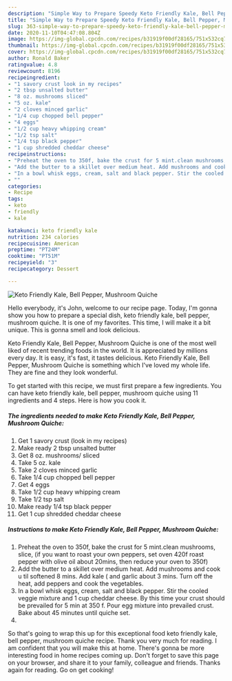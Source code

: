 ```yaml
---
description: "Simple Way to Prepare Speedy Keto Friendly Kale, Bell Pepper, Mushroom Quiche"
title: "Simple Way to Prepare Speedy Keto Friendly Kale, Bell Pepper, Mushroom Quiche"
slug: 363-simple-way-to-prepare-speedy-keto-friendly-kale-bell-pepper-mushroom-quiche
date: 2020-11-10T04:47:08.804Z
image: https://img-global.cpcdn.com/recipes/b31919f00df28165/751x532cq70/keto-friendly-kale-bell-pepper-mushroom-quiche-recipe-main-photo.jpg
thumbnail: https://img-global.cpcdn.com/recipes/b31919f00df28165/751x532cq70/keto-friendly-kale-bell-pepper-mushroom-quiche-recipe-main-photo.jpg
cover: https://img-global.cpcdn.com/recipes/b31919f00df28165/751x532cq70/keto-friendly-kale-bell-pepper-mushroom-quiche-recipe-main-photo.jpg
author: Ronald Baker
ratingvalue: 4.8
reviewcount: 8196
recipeingredient:
- "1 savory crust look in my recipes"
- "2 tbsp unsalted butter"
- "8 oz. mushrooms sliced"
- "5 oz. kale"
- "2 cloves minced garlic"
- "1/4 cup chopped bell pepper"
- "4 eggs"
- "1/2 cup heavy whipping cream"
- "1/2 tsp salt"
- "1/4 tsp black pepper"
- "1 cup shredded cheddar cheese"
recipeinstructions:
- "Preheat the oven to 350f, bake the crust for 5 mint.clean mushrooms, slice, (if you want to roast your own peppers, set oven 420f roast pepper with olive oil about 20mins, then reduce your oven to 350f)"
- "Add the butter to a skillet over medium heat. Add mushrooms and cook u til softened 8 mins. Add kale ( and garlic about 3 mins. Turn off the heat, add peppers and cook the vegetables."
- "In a bowl whisk eggs, cream, salt and black pepper. Stir the cooled veggie mixture and 1 cup cheddar cheese. By this time your crust should be prevailed for 5 min at 350 f. Pour egg mixture into prevailed crust. Bake about 45 minutes until quiche set."
- ""
categories:
- Recipe
tags:
- keto
- friendly
- kale

katakunci: keto friendly kale 
nutrition: 234 calories
recipecuisine: American
preptime: "PT24M"
cooktime: "PT51M"
recipeyield: "3"
recipecategory: Dessert

---
```



![Keto Friendly Kale, Bell Pepper, Mushroom Quiche](https://img-global.cpcdn.com/recipes/b31919f00df28165/751x532cq70/keto-friendly-kale-bell-pepper-mushroom-quiche-recipe-main-photo.jpg)

Hello everybody, it's John, welcome to our recipe page. Today, I'm gonna show you how to prepare a special dish, keto friendly kale, bell pepper, mushroom quiche. It is one of my favorites. This time, I will make it a bit unique. This is gonna smell and look delicious.



Keto Friendly Kale, Bell Pepper, Mushroom Quiche is one of the most well liked of recent trending foods in the world. It is appreciated by millions every day. It is easy, it's fast, it tastes delicious. Keto Friendly Kale, Bell Pepper, Mushroom Quiche is something which I've loved my whole life. They are fine and they look wonderful.


To get started with this recipe, we must first prepare a few ingredients. You can have keto friendly kale, bell pepper, mushroom quiche using 11 ingredients and 4 steps. Here is how you cook it.

<!--inarticleads1-->

##### The ingredients needed to make Keto Friendly Kale, Bell Pepper, Mushroom Quiche:

1. Get 1 savory crust (look in my recipes)
1. Make ready 2 tbsp unsalted butter
1. Get 8 oz. mushrooms/ sliced
1. Take 5 oz. kale
1. Take 2 cloves minced garlic
1. Take 1/4 cup chopped bell pepper
1. Get 4 eggs
1. Take 1/2 cup heavy whipping cream
1. Take 1/2 tsp salt
1. Make ready 1/4 tsp black pepper
1. Get 1 cup shredded cheddar cheese




<!--inarticleads2-->

##### Instructions to make Keto Friendly Kale, Bell Pepper, Mushroom Quiche:

1. Preheat the oven to 350f, bake the crust for 5 mint.clean mushrooms, slice, (if you want to roast your own peppers, set oven 420f roast pepper with olive oil about 20mins, then reduce your oven to 350f)
1. Add the butter to a skillet over medium heat. Add mushrooms and cook u til softened 8 mins. Add kale ( and garlic about 3 mins. Turn off the heat, add peppers and cook the vegetables.
1. In a bowl whisk eggs, cream, salt and black pepper. Stir the cooled veggie mixture and 1 cup cheddar cheese. By this time your crust should be prevailed for 5 min at 350 f. Pour egg mixture into prevailed crust. Bake about 45 minutes until quiche set.
1. 




So that's going to wrap this up for this exceptional food keto friendly kale, bell pepper, mushroom quiche recipe. Thank you very much for reading. I am confident that you will make this at home. There's gonna be more interesting food in home recipes coming up. Don't forget to save this page on your browser, and share it to your family, colleague and friends. Thanks again for reading. Go on get cooking!

